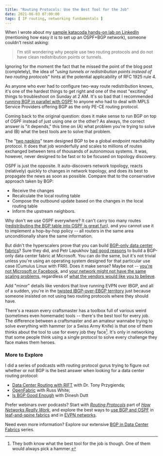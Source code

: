 ```yaml
---
title: "Routing Protocols: Use the Best Tool for the Job"
date: 2021-06-03 07:00:00
tags: [ IP routing, networking fundamentals ]
---
```

When I wrote about my [sample katacoda hands-on lab on LinkedIn](https://www.linkedin.com/feed/update/urn:li:activity:6793903667410964480/) (mentioning how easy it is to set up an OSPF+BGP network), someone couldn't resist asking:

> I’m still wondering why people use two routing protocols and do not have clean redistribution points or tunnels.

Ignoring for the moment the fact that he missed the point of the blog post (completely), the idea of "*using tunnels or redistribution points instead of two routing protocols*" hints at the potential applicability of RFC 1925 rule 4.
<!--more-->
As anyone who ever had to configure two-way route redistribution knows, it's one of the hardest things to get right and one of the most "exciting" things to troubleshoot on Sunday at 2 AM. It's so bad that I recommended [running BGP in parallel with OSPF](https://www.ipspace.net/Integrating_Internet_VPN_with_MPLS_VPN_WAN) to anyone who had to deal with MPLS Service Providers offering BGP as the only PE-CE routing protocol.

Coming back to the original question: does it make sense to run BGP on top of OSPF instead of just using one or the other? As always, the correct answer is "it depends," this time on (A) what problem you're trying to solve and (B) what the best tools are to solve that problem.

The "[two napkins](https://computerhistory.org/blog/the-two-napkin-protocol/)" team designed BGP to be a global endpoint reachability protocol. It does that job wonderfully and scales to millions of routes exchanged between tens of thousands of autonomous systems. It was, however, never designed to be fast or to be focused on topology discovery.

OSPF is just the opposite. It auto-discovers network topology, reacts (relatively) quickly to changes in network topology, and does its best to propagate the news as soon as possible. Compare that to the conservative approach taken by BGP:

* Receive the changes
* Recalculate the local routing table
* Compose the outbound update based on the changes in the local routing table
* Inform the upstream neighbors.

Why don't we use OSPF everywhere? It can't carry too many routes ([redistributing the BGP table into OSPF is great fun](https://blog.ipspace.net/2020/10/redistributing-bgp-into-ospf.html)), and you cannot use it to implement a hop-by-hop policy -- all routers in the same area unconditionally share the same information.

But didn't the hyperscalers prove that you can build [BGP-only data center fabrics](https://www.ipspace.net/Data_Center_BGP/)? Sure they did, and Petr Lapukhov [had good reasons](https://datatracker.ietf.org/doc/html/rfc7938#section-2.5) to build a BGP-only data center fabric at Microsoft. You can do the same, but it's not trivial unless you're using an operating system designed for that particular use case (Cumulus Linux with FRR). Does it make sense? Maybe not -- [you're not Microsoft or Facebook](https://blog.ipspace.net/2018/05/is-ospf-or-is-is-good-enough-for-my.html), and [your network might not have the same scaling problems](https://blog.ipspace.net/2021/05/worth-reading-rethinking-bgp-data-center.html), regardless of [what the vendors would like you to believe](https://blog.ipspace.net/2017/11/bgp-as-better-igp-when-and-where.html).

Add "minor" details like vendors that love running EVPN over IBGP, and all of a sudden, you're in the [twisted IBGP-over-EBGP territory](https://blog.ipspace.net/2020/02/the-evpnbgp-saga-continues.html) just because someone insisted on not using two routing protocols where they should have.

There's a reason every craftsmaster has a toolbox full of various weird (sometimes even homemade) tools -- there's the best tool for every job. The difference between a craftsmaster and an amateur wannabe trying to solve everything with hammer (or a Swiss Army Knife) is that one of them thinks about the tool to use for every job they face[^1]. It's only in networking that some people think using a single protocol to solve every challenge they face makes them heroes.

[^1]: They both know what the best tool for the job is though. One of them would always pick a hammer.

### More to Explore

I did a series of podcasts with routing protocol gurus trying to figure out whether or not BGP is the best answer when looking for a data center routing protocol:

* [Data Center Routing with RIFT](https://blog.ipspace.net/2018/03/data-center-routing-with-rift-on.html) with Dr. Tony Przygienda;
* [OpenFabric](https://blog.ipspace.net/2018/04/openfabric-with-russ-white-on-software.html) with Russ White;
* [Is BGP Good Enough](https://blog.ipspace.net/2018/08/is-bgp-good-enough-with-dinesh-dutt-on.html) with Dinesh Dutt

Prefer webinars over podcasts? Start with *[Routing Protocols](https://my.ipspace.net/bin/list?id=Net101#ROUTING)* part of *[How Networks Really Work](https://www.ipspace.net/How_Networks_Really_Work)*, and explore the best ways to [use BGP and OSPF](https://my.ipspace.net/bin/list?id=Clos#L3_SINGLE) in [leaf-and-spine fabrics](https://www.ipspace.net/Leaf-and-Spine_Fabric_Architectures) and in [EVPN networks](https://www.ipspace.net/EVPN_Technical_Deep_Dive).

Need even more information? Explore our extensive [BGP in Data Center Fabrics](/series/dcbgp.html) series.


